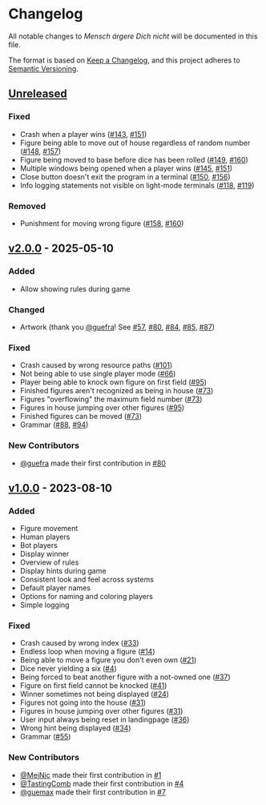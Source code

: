 <!-- This file is part of MenschAergereDichNicht. -->
<!-- Copyright (C) 2023-2025 MeiNic, TastingComb and contributors. -->

<!-- This program is free software: you can redistribute it and/or modify -->
<!-- it under the terms of the GNU General Public License as published by -->
<!-- the Free Software Foundation, either version 3 of the License, or -->
<!-- (at your option) any later version. -->

<!-- This program is distributed in the hope that it will be useful, -->
<!-- but WITHOUT ANY WARRANTY; without even the implied warranty of -->
<!-- MERCHANTABILITY or FITNESS FOR A PARTICULAR PURPOSE.  See the -->
<!-- GNU General Public License for more details. -->

<!-- You should have received a copy of the GNU General Public License -->
<!-- along with this program.  If not, see <https://www.gnu.org/licenses/>. -->

# Changelog

All notable changes to *Mensch ärgere Dich nicht* will be documented in this
file.

The format is based on [Keep a Changelog](https://keepachangelog.com/en/1.1.0/),
and this project adheres to [Semantic
Versioning](https://semver.org/spec/v2.0.0.html).

## [Unreleased]

### Fixed

* Crash when a player wins ([#143], [#151])
* Figure being able to move out of house regardless of random number ([#148], [#157])
* Figure being moved to base before dice has been rolled ([#149], [#160])
* Multiple windows being opened when a player wins ([#145], [#151])
* Close button doesn't exit the program in a terminal ([#150], [#156])
* Info logging statements not visible on light-mode terminals ([#118], [#119])

### Removed

* Punishment for moving wrong figure ([#158], [#160])

## [v2.0.0] - 2025-05-10

### Added

* Allow showing rules during game

### Changed

* Artwork (thank you [@guefra]! See [#57], [#80], [#84], [#85], [#87])

### Fixed

* Crash caused by wrong resource paths ([#101])
* Not being able to use single player mode ([#66])
* Player being able to knock own figure on first field ([#95])
* Finished figures aren't recognized as being in house ([#73])
* Figures "overflowing" the maximum field number ([#73])
* Figures in house jumping over other figures ([#95])
* Finished figures can be moved ([#73])
* Grammar ([#88], [#94])

### New Contributors

* [@guefra] made their first contribution in [#80]

## [v1.0.0] - 2023-08-10

### Added

* Figure movement
* Human players
* Bot players
* Display winner
* Overview of rules
* Display hints during game
* Consistent look and feel across systems
* Default player names
* Options for naming and coloring players
* Simple logging

### Fixed

* Crash caused by wrong index ([#33])
* Endless loop when moving a figure ([#14])
* Being able to move a figure you don't even own ([#21])
* Dice never yielding a six ([#4])
* Being forced to beat another figure with a not-owned one ([#37])
* Figure on first field cannot be knocked ([#41])
* Winner sometimes not being displayed ([#24])
* Figures not going into the house ([#31])
* Figures in house jumping over other figures ([#31])
* User input always being reset in landingpage ([#36])
* Wrong hint being displayed ([#34])
* Grammar ([#55])

### New Contributors

* [@MeiNic] made their first contribution in [#1]
* [@TastingComb] made their first contribution in [#4]
* [@guemax] made their first contribution in [#7]

[@guefra]: https://github.com/guefra
[@guemax]: https://github.com/guemax
[@TastingComb]: https://github.com/TastingComb
[@MeiNic]: https://github.com/MeiNic

[#160]: https://github.com/MeiNic/MenschAergereDichNicht/pull/160
[#158]: https://github.com/MeiNic/MenschAergereDichNicht/pull/158
[#157]: https://github.com/MeiNic/MenschAergereDichNicht/pull/157
[#156]: https://github.com/MeiNic/MenschAergereDichNicht/pull/156
[#151]: https://github.com/MeiNic/MenschAergereDichNicht/pull/151
[#150]: https://github.com/MeiNic/MenschAergereDichNicht/pull/150
[#149]: https://github.com/MeiNic/MenschAergereDichNicht/pull/149
[#148]: https://github.com/MeiNic/MenschAergereDichNicht/pull/148
[#145]: https://github.com/MeiNic/MenschAergereDichNicht/pull/145
[#143]: https://github.com/MeiNic/MenschAergereDichNicht/pull/143
[#119]: https://github.com/MeiNic/MenschAergereDichNicht/pull/119
[#118]: https://github.com/MeiNic/MenschAergereDichNicht/pull/118
[#101]: https://github.com/MeiNic/MenschAergereDichNicht/pull/101
[#100]: https://github.com/MeiNic/MenschAergereDichNicht/pull/100
[#95]: https://github.com/MeiNic/MenschAergereDichNicht/pull/95
[#94]: https://github.com/MeiNic/MenschAergereDichNicht/pull/94
[#88]: https://github.com/MeiNic/MenschAergereDichNicht/pull/88
[#87]: https://github.com/MeiNic/MenschAergereDichNicht/pull/87
[#85]: https://github.com/MeiNic/MenschAergereDichNicht/pull/85
[#84]: https://github.com/MeiNic/MenschAergereDichNicht/pull/84
[#80]: https://github.com/MeiNic/MenschAergereDichNicht/pull/80
[#73]: https://github.com/MeiNic/MenschAergereDichNicht/pull/73
[#66]: https://github.com/MeiNic/MenschAergereDichNicht/pull/66
[#57]: https://github.com/MeiNic/MenschAergereDichNicht/pull/57
[#55]: https://github.com/MeiNic/MenschAergereDichNicht/pull/55
[#41]: https://github.com/MeiNic/MenschAergereDichNicht/pull/41
[#37]: https://github.com/MeiNic/MenschAergereDichNicht/pull/37
[#36]: https://github.com/MeiNic/MenschAergereDichNicht/pull/36
[#34]: https://github.com/MeiNic/MenschAergereDichNicht/pull/34
[#33]: https://github.com/MeiNic/MenschAergereDichNicht/pull/33
[#31]: https://github.com/MeiNic/MenschAergereDichNicht/pull/31
[#24]: https://github.com/MeiNic/MenschAergereDichNicht/pull/24
[#21]: https://github.com/MeiNic/MenschAergereDichNicht/pull/21
[#14]: https://github.com/MeiNic/MenschAergereDichNicht/pull/14
[#7]: https://github.com/MeiNic/MenschAergereDichNicht/pull/7
[#4]: https://github.com/MeiNic/MenschAergereDichNicht/pull/4
[#1]: https://github.com/MeiNic/MenschAergereDichNicht/pull/1

[unreleased]: https://github.com/MeiNic/MenschAergereDichNicht/compare/v2.0.0...HEAD
[v2.0.0]: https://github.com/MeiNic/MenschAergereDichNicht/compare/v1.0.0...v2.0.0
[v1.0.0]: https://github.com/MeiNic/MenschAergereDichNicht/compare/15dd1fdde8c027b6df9a789522ba0752b2b185fe...v1.0.0
